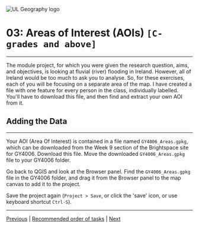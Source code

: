 ![UL Geography logo](../assets/images/GY4006_logo.png)

# 03: Areas of Interest (AOIs) ```[C-grades and above]```
___

The module project, for which you were given the research question, aims, and objectives, is looking at fluvial (river) flooding in Ireland. However, all of Ireland would be too much to ask you to analyse. So, for these exercises, each of you will be focusing on a separate area of the map. I have created a file with one feature for every person in the class, individually labelled. You'll have to download this file, and then find and extract your own AOI from it.

## Adding the Data
___

Your AOI (Area Of Interest) is contained in a file named ```GY4006_Areas.gpkg```, which can be downloaded from the Week 9 section of the Brightspace site for GY4006. Download this file.  Move the downloaded ```GY4006_Areas.gpkg``` file to your GY4006 folder. 

Go back to QGIS and look at the Browser panel. Find the ```GY4006_Areas.gpkg``` file in the GY4006 folder, and drag it from the Browser panel to the map canvas to add it to the project.
  
Save the project again (```Project > Save```, or click the 'save' icon, or use keyboard shortcut ```Ctrl-S```).

___
[Previous](./02_Adding_water_level_monitors.md) | [Recommended order of tasks](./start.md#recommended-order-of-tasks) | [Next](./04_Adding_basemap.md)